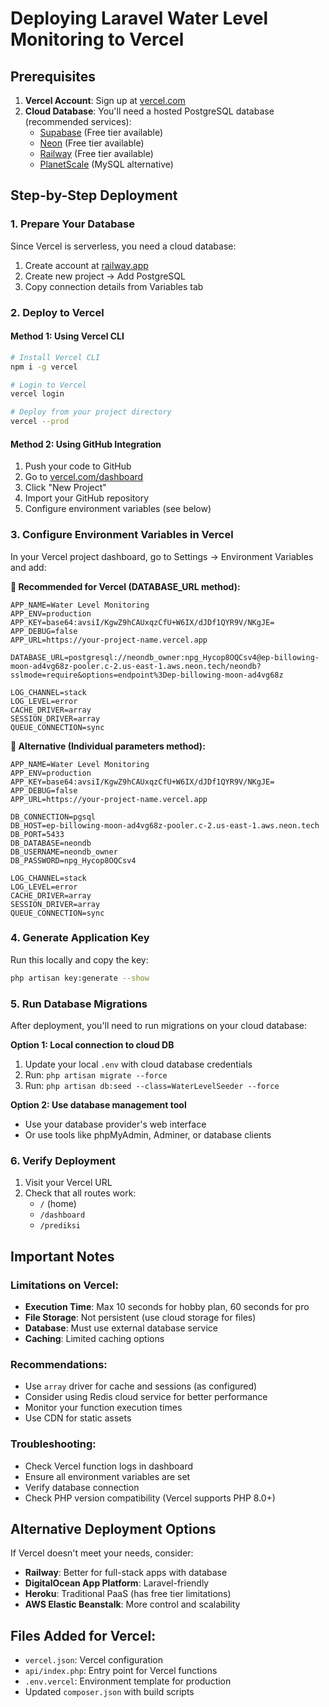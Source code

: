 # Deploying Laravel Water Level Monitoring to Vercel

## Prerequisites

1. **Vercel Account**: Sign up at [vercel.com](https://vercel.com)
2. **Cloud Database**: You'll need a hosted PostgreSQL database (recommended services):
   - [Supabase](https://supabase.com) (Free tier available)
   - [Neon](https://neon.tech) (Free tier available)
   - [Railway](https://railway.app) (Free tier available)
   - [PlanetScale](https://planetscale.com) (MySQL alternative)

## Step-by-Step Deployment

### 1. Prepare Your Database

Since Vercel is serverless, you need a cloud database:
1. Create account at [railway.app](https://railway.app)
2. Create new project → Add PostgreSQL
3. Copy connection details from Variables tab

### 2. Deploy to Vercel

#### Method 1: Using Vercel CLI
```bash
# Install Vercel CLI
npm i -g vercel

# Login to Vercel
vercel login

# Deploy from your project directory
vercel --prod
```

#### Method 2: Using GitHub Integration
1. Push your code to GitHub
2. Go to [vercel.com/dashboard](https://vercel.com/dashboard)
3. Click "New Project"
4. Import your GitHub repository
5. Configure environment variables (see below)

### 3. Configure Environment Variables in Vercel

In your Vercel project dashboard, go to Settings → Environment Variables and add:

**🎯 Recommended for Vercel (DATABASE_URL method):**
```
APP_NAME=Water Level Monitoring
APP_ENV=production
APP_KEY=base64:avsiI/KgwZ9hCAUxqzCfU+W6IX/dJDf1QYR9V/NKgJE=
APP_DEBUG=false
APP_URL=https://your-project-name.vercel.app

DATABASE_URL=postgresql://neondb_owner:npg_Hycop8OQCsv4@ep-billowing-moon-ad4vg68z-pooler.c-2.us-east-1.aws.neon.tech/neondb?sslmode=require&options=endpoint%3Dep-billowing-moon-ad4vg68z

LOG_CHANNEL=stack
LOG_LEVEL=error
CACHE_DRIVER=array
SESSION_DRIVER=array
QUEUE_CONNECTION=sync
```

**🔄 Alternative (Individual parameters method):**
```
APP_NAME=Water Level Monitoring
APP_ENV=production
APP_KEY=base64:avsiI/KgwZ9hCAUxqzCfU+W6IX/dJDf1QYR9V/NKgJE=
APP_DEBUG=false
APP_URL=https://your-project-name.vercel.app

DB_CONNECTION=pgsql
DB_HOST=ep-billowing-moon-ad4vg68z-pooler.c-2.us-east-1.aws.neon.tech
DB_PORT=5433
DB_DATABASE=neondb
DB_USERNAME=neondb_owner
DB_PASSWORD=npg_Hycop8OQCsv4

LOG_CHANNEL=stack
LOG_LEVEL=error
CACHE_DRIVER=array
SESSION_DRIVER=array
QUEUE_CONNECTION=sync
```

### 4. Generate Application Key

Run this locally and copy the key:
```bash
php artisan key:generate --show
```

### 5. Run Database Migrations

After deployment, you'll need to run migrations on your cloud database:

**Option 1: Local connection to cloud DB**
1. Update your local `.env` with cloud database credentials
2. Run: `php artisan migrate --force`
3. Run: `php artisan db:seed --class=WaterLevelSeeder --force`

**Option 2: Use database management tool**
- Use your database provider's web interface
- Or use tools like phpMyAdmin, Adminer, or database clients

### 6. Verify Deployment

1. Visit your Vercel URL
2. Check that all routes work:
   - `/` (home)
   - `/dashboard`
   - `/prediksi`

## Important Notes

### Limitations on Vercel:
- **Execution Time**: Max 10 seconds for hobby plan, 60 seconds for pro
- **File Storage**: Not persistent (use cloud storage for files)
- **Database**: Must use external database service
- **Caching**: Limited caching options

### Recommendations:
- Use `array` driver for cache and sessions (as configured)
- Consider using Redis cloud service for better performance
- Monitor your function execution times
- Use CDN for static assets

### Troubleshooting:
- Check Vercel function logs in dashboard
- Ensure all environment variables are set
- Verify database connection
- Check PHP version compatibility (Vercel supports PHP 8.0+)

## Alternative Deployment Options

If Vercel doesn't meet your needs, consider:
- **Railway**: Better for full-stack apps with database
- **DigitalOcean App Platform**: Laravel-friendly
- **Heroku**: Traditional PaaS (has free tier limitations)
- **AWS Elastic Beanstalk**: More control and scalability

## Files Added for Vercel:
- `vercel.json`: Vercel configuration
- `api/index.php`: Entry point for Vercel functions
- `.env.vercel`: Environment template for production
- Updated `composer.json` with build scripts